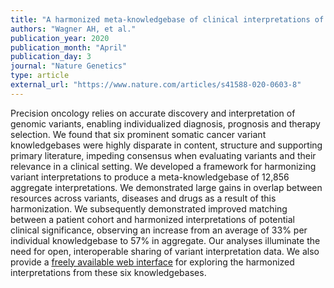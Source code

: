 ```yaml
---
title: "A harmonized meta-knowledgebase of clinical interpretations of somatic genomic variants in cancer"
authors: "Wagner AH, et al."
publication_year: 2020
publication_month: "April"
publication_day: 3
journal: "Nature Genetics"
type: article
external_url: "https://www.nature.com/articles/s41588-020-0603-8"
---
```


Precision oncology relies on accurate discovery and interpretation of genomic variants, enabling individualized diagnosis, prognosis and therapy selection. We found that six prominent somatic cancer variant knowledgebases were highly disparate in content, structure and supporting primary literature, impeding consensus when evaluating variants and their relevance in a clinical setting. We developed a framework for harmonizing variant interpretations to produce a meta-knowledgebase of 12,856 aggregate interpretations. We demonstrated large gains in overlap between resources across variants, diseases and drugs as a result of this harmonization. We subsequently demonstrated improved matching between a patient cohort and harmonized interpretations of potential clinical significance, observing an increase from an average of 33% per individual knowledgebase to 57% in aggregate. Our analyses illuminate the need for open, interoperable sharing of variant interpretation data. We also provide a [freely available web interface](https://search.cancervariants.org) for exploring the harmonized interpretations from these six knowledgebases.